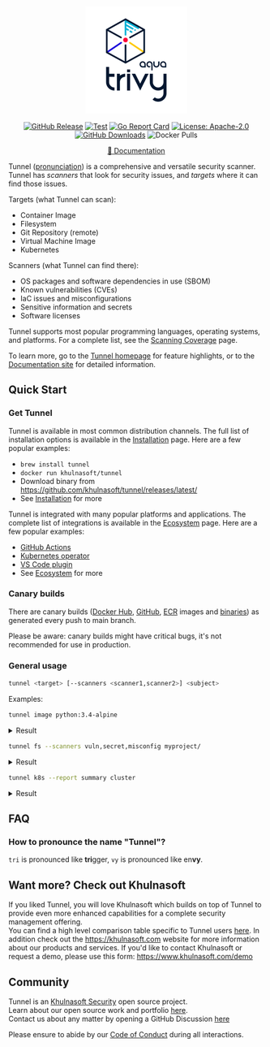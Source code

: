 <div align="center">
<img src="docs/imgs/logo.png" width="200">

[![GitHub Release][release-img]][release]
[![Test][test-img]][test]
[![Go Report Card][go-report-img]][go-report]
[![License: Apache-2.0][license-img]][license]
[![GitHub Downloads][github-downloads-img]][release]
![Docker Pulls][docker-pulls]

[📖 Documentation][docs]
</div>

Tunnel ([pronunciation][pronunciation]) is a comprehensive and versatile security scanner.
Tunnel has *scanners* that look for security issues, and *targets* where it can find those issues.

Targets (what Tunnel can scan):

- Container Image
- Filesystem
- Git Repository (remote)
- Virtual Machine Image
- Kubernetes

Scanners (what Tunnel can find there):

- OS packages and software dependencies in use (SBOM)
- Known vulnerabilities (CVEs)
- IaC issues and misconfigurations
- Sensitive information and secrets
- Software licenses

Tunnel supports most popular programming languages, operating systems, and platforms. For a complete list, see the [Scanning Coverage] page.

To learn more, go to the [Tunnel homepage][homepage] for feature highlights, or to the [Documentation site][docs] for detailed information.

## Quick Start

### Get Tunnel

Tunnel is available in most common distribution channels. The full list of installation options is available in the [Installation] page. Here are a few popular examples:

- `brew install tunnel`
- `docker run khulnasoft/tunnel`
- Download binary from <https://github.com/khulnasoft/tunnel/releases/latest/>
- See [Installation] for more

Tunnel is integrated with many popular platforms and applications. The complete list of integrations is available in the [Ecosystem] page. Here are a few popular examples:

- [GitHub Actions](https://github.com/khulnasoft/tunnel-action)
- [Kubernetes operator](https://github.com/khulnasoft/tunnel-operator)
- [VS Code plugin](https://github.com/khulnasoft/tunnel-vscode-extension)
- See [Ecosystem] for more

### Canary builds
There are canary builds ([Docker Hub](https://hub.docker.com/r/khulnasoft/tunnel/tags?page=1&name=canary), [GitHub](https://github.com/khulnasoft/tunnel/pkgs/container/tunnel/75776514?tag=canary), [ECR](https://gallery.ecr.aws/khulnasoft/tunnel#canary) images and [binaries](https://github.com/khulnasoft/tunnel/actions/workflows/canary.yaml)) as generated every push to main branch.

Please be aware: canary builds might have critical bugs, it's not recommended for use in production.

### General usage

```bash
tunnel <target> [--scanners <scanner1,scanner2>] <subject>
```

Examples:

```bash
tunnel image python:3.4-alpine
```

<details>
<summary>Result</summary>

https://user-images.githubusercontent.com/1161307/171013513-95f18734-233d-45d3-aaf5-d6aec687db0e.mov

</details>

```bash
tunnel fs --scanners vuln,secret,misconfig myproject/
```

<details>
<summary>Result</summary>

https://user-images.githubusercontent.com/1161307/171013917-b1f37810-f434-465c-b01a-22de036bd9b3.mov

</details>

```bash
tunnel k8s --report summary cluster
```

<details>
<summary>Result</summary>

![k8s summary](docs/imgs/tunnel-k8s.png)

</details>

## FAQ

### How to pronounce the name "Tunnel"?

`tri` is pronounced like **tri**gger, `vy` is pronounced like en**vy**.

## Want more? Check out Khulnasoft

If you liked Tunnel, you will love Khulnasoft which builds on top of Tunnel to provide even more enhanced capabilities for a complete security management offering.  
You can find a high level comparison table specific to Tunnel users [here](https://tunnel.dev/latest/commercial/compare/).
In addition check out the <https://khulnasoft.com> website for more information about our products and services.
If you'd like to contact Khulnasoft or request a demo, please use this form: <https://www.khulnasoft.com/demo>

## Community

Tunnel is an [Khulnasoft Security][khulnasoft] open source project.  
Learn about our open source work and portfolio [here][oss].  
Contact us about any matter by opening a GitHub Discussion [here][discussions]

Please ensure to abide by our [Code of Conduct][code-of-conduct] during all interactions.

[test]: https://github.com/khulnasoft/tunnel/actions/workflows/test.yaml
[test-img]: https://github.com/khulnasoft/tunnel/actions/workflows/test.yaml/badge.svg
[go-report]: https://goreportcard.com/report/github.com/khulnasoft/tunnel
[go-report-img]: https://goreportcard.com/badge/github.com/khulnasoft/tunnel
[release]: https://github.com/khulnasoft/tunnel/releases
[release-img]: https://img.shields.io/github/release/khulnasoft/tunnel.svg?logo=github
[github-downloads-img]: https://img.shields.io/github/downloads/khulnasoft/tunnel/total?logo=github
[docker-pulls]: https://img.shields.io/docker/pulls/khulnasoft/tunnel?logo=docker&label=docker%20pulls%20%2F%20tunnel
[license]: https://github.com/khulnasoft/tunnel/blob/main/LICENSE
[license-img]: https://img.shields.io/badge/License-Apache%202.0-blue.svg
[homepage]: https://tunnel.dev
[docs]: https://tunnel.dev/latest/docs/
[pronunciation]: #how-to-pronounce-the-name-tunnel
[code-of-conduct]: https://github.com/khulnasoft/community/blob/main/CODE_OF_CONDUCT.md

[Installation]:https://tunnel.dev/latest/getting-started/installation/
[Ecosystem]: https://tunnel.dev/latest/ecosystem/
[Scanning Coverage]: https://tunnel.dev/latest/docs/coverage/

[alpine]: https://ariadne.space/2021/06/08/the-vulnerability-remediation-lifecycle-of-alpine-containers/
[rego]: https://www.openpolicyagent.org/docs/latest/#rego
[sigstore]: https://www.sigstore.dev/

[khulnasoft]: https://khulnasoft.com
[oss]: https://www.khulnasoft.com/products/open-source-projects/
[discussions]: https://github.com/khulnasoft/tunnel/discussions
